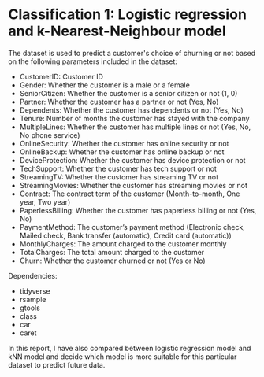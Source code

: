 # Classification 1: Logistic regression and k-Nearest-Neighbour model

The dataset is used to predict a customer's choice of churning or not based on the following parameters included in the dataset:

* CustomerID: Customer ID
* Gender: Whether the customer is a male or a female
* SeniorCitizen: Whether the customer is a senior citizen or not (1, 0)
* Partner: Whether the customer has a partner or not (Yes, No)
* Dependents: Whether the customer has dependents or not (Yes, No)
* Tenure: Number of months the customer has stayed with the company
* MultipleLines: Whether the customer has multiple lines or not (Yes, No, No phone service)
* OnlineSecurity: Whether the customer has online security or not 
* OnlineBackup: Whether the customer has online backup or not 
* DeviceProtection: Whether the customer has device protection or not 
* TechSupport: Whether the customer has tech support or not 
* StreamingTV: Whether the customer has streaming TV or not
* StreamingMovies: Whether the customer has streaming movies or not
* Contract: The contract term of the customer (Month-to-month, One year, Two year)
* PaperlessBilling: Whether the customer has paperless billing or not (Yes, No)
* PaymentMethod: The customer’s payment method (Electronic check, Mailed check, Bank transfer (automatic), Credit card (automatic))
* MonthlyCharges: The amount charged to the customer monthly
* TotalCharges: The total amount charged to the customer
* Churn: Whether the customer churned or not (Yes or No)

Dependencies:
- tidyverse
- rsample
- gtools
- class
- car
- caret

In this report, I have also compared between logistic regression model and kNN model and decide which model is more suitable for this particular dataset to predict future data.


